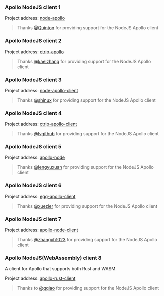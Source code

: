 ### Apollo NodeJS client 1

Project address: [node-apollo](https://github.com/Quinton/node-apollo)

> Thanks [@Quinton](https://github.com/Quinton) for providing support for the NodeJS Apollo client

### Apollo NodeJS client 2

Project address: [ctrip-apollo](https://github.com/kaelzhang/ctrip-apollo)

> Thanks [@kaelzhang](https://github.com/kaelzhang) for providing support for the NodeJS Apollo client

### Apollo NodeJS client 3

Project address: [node-apollo-client](https://github.com/shinux/node-apollo-client)

> Thanks [@shinux](https://github.com/shinux) for providing support for the NodeJS Apollo client

### Apollo NodeJS client 4

Project address: [ctrip-apollo-client](https://github.com/lvgithub/ctrip-apollo-client)

> Thanks [@lvgithub](https://github.com/lvgithub) for providing support for the NodeJS Apollo client

### Apollo NodeJS client 5

Project address: [apollo-node](https://github.com/lengyuxuan/apollo-node)

> Thanks [@lengyuxuan](https://github.com/lengyuxuan) for providing support for the NodeJS Apollo client

### Apollo NodeJS client 6

Project address: [egg-apollo-client](https://github.com/xuezier/egg-apollo-client)

> Thanks [@xuezier](https://github.com/xuezier) for providing support for the NodeJS Apollo client

### Apollo NodeJS client 7

Project address: [apollo-node-client](https://github.com/zhangxh1023/apollo-node-client)

> Thanks [@zhangxh1023](https://github.com/zhangxh1023) for providing support for the NodeJS Apollo client

### Apollo NodeJS(WebAssembly) client 8

A client for Apollo that supports both Rust and WASM.

Project address: [apollo-rust-client](https://github.com/qqiao/apollo-rust-client)

> Thanks to [@qqiao](https://github.com/qqiao) for providing support for the NodeJS Apollo client
